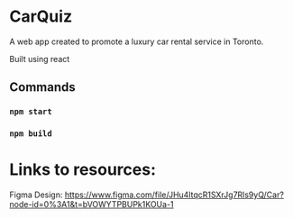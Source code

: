 # CarQuiz

A web app created to promote a luxury car rental service in Toronto.

Built using react

## Commands

### `npm start`

### `npm build`

# Links to resources:

Figma Design: https://www.figma.com/file/JHu4ltqcR1SXrJg7Rls9yQ/Car?node-id=0%3A1&t=bVOWYTPBUPk1KOUa-1
